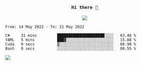 <h4 align="center"><samp> Hi there 👋  </samp></h4>

<p align="center">
  
  <a href="https://github.com/bznick98">
    <img align="center" src="https://github-readme-stats.vercel.app/api?username=bznick98&&count_private=true&hide=issues,prs&include_all_commits=true&show_icons=true&theme=gruvbox" />
  </a>
  
  <!--START_SECTION:waka-->

```text
From: 14 May 2022 - To: 21 May 2022

C#     31 mins         █████████████████████░░░░   83.46 %
YAML   5 mins          ███▓░░░░░░░░░░░░░░░░░░░░░   15.08 %
Cuda   0 secs          ▒░░░░░░░░░░░░░░░░░░░░░░░░   00.90 %
Bash   0 secs          ░░░░░░░░░░░░░░░░░░░░░░░░░   00.55 %
```

<!--END_SECTION:waka-->
  
 
</p>

![](https://visitor-badge.glitch.me/badge?page_id=bznick98.bznick98)
